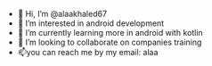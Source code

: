 - 👋 Hi, I’m @alaakhaled67
- 👀 I’m interested in android development
- 🌱 I’m currently learning more in android with kotlin
- 💞️ I’m looking to collaborate on companies training 
- 📫you can reach me by my email: alaa

<!---
alaakhaled67/alaakhaled67 is a ✨ special ✨ repository because its `README.md` (this file) appears on your GitHub profile.
You can click the Preview link to take a look at your changes.
--->
